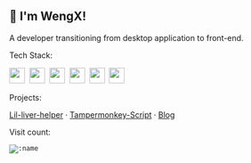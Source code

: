 ## 👋 I'm WengX!

A developer transitioning from desktop application to front-end.

Tech Stack:

<code><img height="28" src="https://api.iconify.design/skill-icons/vuejs-dark.svg" /></code>&nbsp;
<code><img height="28" src="https://api.iconify.design/skill-icons/react-dark.svg" /></code>&nbsp;
<code><img height="28" src="https://api.iconify.design/skill-icons/electron.svg" /></code>&nbsp;
<code><img height="28" src="https://api.iconify.design/skill-icons/typescript.svg" /></code>&nbsp;
<code><img height="28" src="https://api.iconify.design/skill-icons/javascript.svg" /></code>&nbsp;
<code><img height="28" src="https://api.iconify.design/devicon/csharp.svg" /></code>&nbsp;

Projects:

[Lil-liver-helper](http://wengx.cn/) ·
[Tampermonkey-Script](http://gist.github.com/iwengx) ·
[Blog](http://blog.wengx.cn/)

Visit count:

<code>![:name](https://count.getloli.com/get/@iwengx?theme=asoul)</code>

